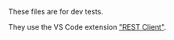 These files are for dev tests.

They use the VS Code extension ["REST Client"](https://github.com/Huachao/vscode-restclient).
